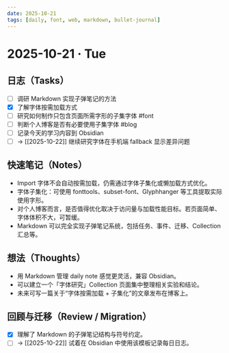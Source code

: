 ```yaml
---
date: 2025-10-21
tags: [daily, font, web, markdown, bullet-journal]
---
```


# 2025-10-21 · Tue

## 日志（Tasks）
- [ ] 调研 Markdown 实现子弹笔记的方法
- [x] 了解字体按需加载方式
- [ ] 研究如何制作只包含页面所需字形的子集字体 #font
- [ ] 判断个人博客是否有必要使用子集字体 #blog
- [ ] 记录今天的学习内容到 Obsidian
- [ ] → [[2025-10-22]] 继续研究字体在手机端 fallback 显示差异问题

## 快速笔记（Notes）
- Import 字体不会自动按需加载，仍需通过字体子集化或懒加载方式优化。
- 字体子集化：可使用 fonttools、subset-font、Glyphhanger 等工具提取实际使用字形。
- 对个人博客而言，是否值得优化取决于访问量与加载性能目标。若页面简单、字体体积不大，可暂缓。
- Markdown 可以完全实现子弹笔记系统，包括任务、事件、迁移、Collection 汇总等。

## 想法（Thoughts）
- 用 Markdown 管理 daily note 感觉更灵活，兼容 Obsidian。
- 可以建立一个「字体研究」Collection 页面集中整理相关实验和结论。
- 未来可写一篇关于“字体按需加载 + 子集化”的文章发布在博客上。

## 回顾与迁移（Review / Migration）
- [x] 理解了 Markdown 的子弹笔记结构与符号约定。
- [ ] → [[2025-10-22]] 试着在 Obsidian 中使用该模板记录每日日志。
